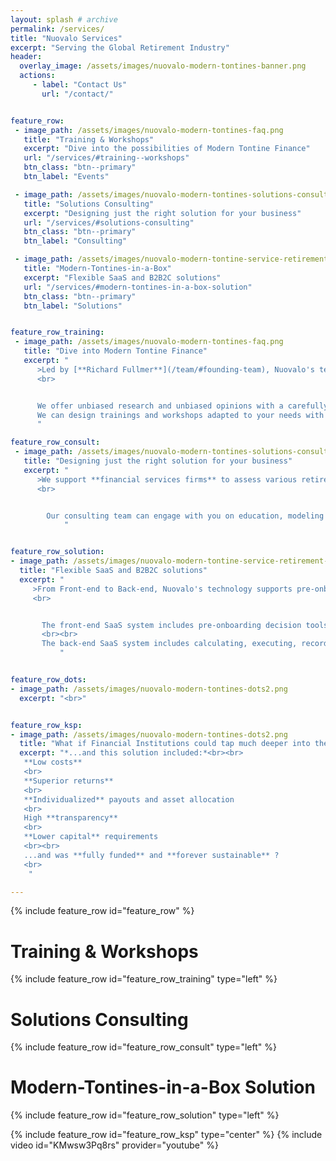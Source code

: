 ```yaml
---
layout: splash # archive
permalink: /services/
title: "Nuovalo Services"
excerpt: "Serving the Global Retirement Industry"
header:
  overlay_image: /assets/images/nuovalo-modern-tontines-banner.png
  actions:
     - label: "Contact Us"
       url: "/contact/"


feature_row:
 - image_path: /assets/images/nuovalo-modern-tontines-faq.png
   title: "Training & Workshops"
   excerpt: "Dive into the possibilities of Modern Tontine Finance"
   url: "/services/#training--workshops"
   btn_class: "btn--primary"
   btn_label: "Events"

 - image_path: /assets/images/nuovalo-modern-tontines-solutions-consulting.png
   title: "Solutions Consulting"
   excerpt: "Designing just the right solution for your business"
   url: "/services/#solutions-consulting"
   btn_class: "btn--primary"
   btn_label: "Consulting"

 - image_path: /assets/images/nuovalo-modern-tontine-service-retirement-industry.png
   title: "Modern-Tontines-in-a-Box"
   excerpt: "Flexible SaaS and B2B2C solutions"
   url: "/services/#modern-tontines-in-a-box-solution"
   btn_class: "btn--primary"
   btn_label: "Solutions"


feature_row_training:
 - image_path: /assets/images/nuovalo-modern-tontines-faq.png
   title: "Dive into Modern Tontine Finance"
   excerpt: "
      >Led by [**Richard Fullmer**](/team/#founding-team), Nuovalo's team is pioneering [**Modern Tontine practical implementation research**](/about/#nuovalo-and-affiliated-research-partners)
      <br>


      We offer unbiased research and unbiased opinions with a carefully crafted blend of actuarial science and investment strategy.
      We can design trainings and workshops adapted to your needs with bespoke thought leadership material.
      "

feature_row_consult:
 - image_path: /assets/images/nuovalo-modern-tontines-solutions-consulting.png
   title: "Designing just the right solution for your business"
   excerpt: "
      >We support **financial services firms** to assess various retirement income approaches, evaluate the pros and cons of **Modern Tontine Finance** relative to other approaches, and **design** workable and sustainable retirement solutions.
      <br>


        Our consulting team can engage with you on education, modeling outcomes, developing asset and product allocation strategies, and designing just the right solution for your business.
            "


feature_row_solution:
- image_path: /assets/images/nuovalo-modern-tontine-service-retirement-industry.png
  title: "Flexible SaaS and B2B2C solutions"
  excerpt: "
     >From Front-end to Back-end, Nuovalo's technology supports pre-onboarding, onboarding, and management of modern longevity risk-sharing solutions with a dedicated SaaS infrastructure.
     <br>


       The front-end SaaS system includes pre-onboarding decision tools (including payout projections), seamless onboarding, dedicated account management, and key information disclosure modules.
       <br><br>
       The back-end SaaS system includes calculating, executing, recording, and reporting of all tontine-related transactions such as new subscriptions, asset allocation modifications, longevity credit reallocations, survival status checks, and benefits payments.  
           "


feature_row_dots:
- image_path: /assets/images/nuovalo-modern-tontines-dots2.png
  excerpt: "<br>"


feature_row_ksp:
- image_path: /assets/images/nuovalo-modern-tontines-dots2.png
  title: "What if Financial Institutions could tap much deeper into the underserved retirement market ?"
  excerpt: "*...and this solution included:*<br><br>
   **Low costs**
   <br>
   **Superior returns**
   <br>
   **Individualized** payouts and asset allocation
   <br>
   High **transparency**
   <br>
   **Lower capital** requirements
   <br><br>
   ...and was **fully funded** and **forever sustainable** ?
   <br>
    "

---
```



{% include feature_row id="feature_row" %}

# Training & Workshops
{% include feature_row id="feature_row_training" type="left" %}

# Solutions Consulting
{% include feature_row id="feature_row_consult" type="left" %}

# Modern-Tontines-in-a-Box Solution
{% include feature_row id="feature_row_solution" type="left" %}


{% include feature_row id="feature_row_ksp" type="center" %}
{% include video id="KMwsw3Pq8rs" provider="youtube" %}
